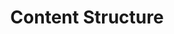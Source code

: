---
redirect: "/docs/content-space/contentStructure/contentStructure.html"
title: "Content Structure"
order: 3
---